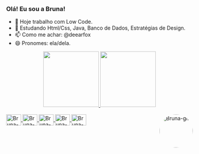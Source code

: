 ### Olá! Eu sou a Bruna!


- 🔭 Hoje trabalho com Low Code.
- 🌱 Estudando Html/Css, Java, Banco de Dados, Estratégias de Design. 
- 📫 Como me achar: @deearfox
- 😄 Pronomes: ela/dela.

<div align="center">
  <a href="https://github.com/deearfox">
  <img height="150em" src="https://github-readme-stats.vercel.app/api?username=deearfox&show_icons=true&theme=dracula&include_all_commits=true&count_private=true"/>
  <img height="150em" src="https://github-readme-stats.vercel.app/api/top-langs/?username=deearfox&layout=compact&langs_count=7&theme=dracula"/>
</div>
  
  <div style="display: inline_block"><br>
  <img align="center" alt="Bruna-JS" height="30" width="40" src="https://cdn.jsdelivr.net/gh/devicons/devicon/icons/java/java-original.svg"/>     
  <img align="center" alt="Bruna-JS" height="30" width="40" src="https://cdn.jsdelivr.net/gh/devicons/devicon/icons/python/python-original.svg"/> 
  <img align="center" alt="Bruna-JS" height="30" width="40" src="https://cdn.jsdelivr.net/gh/devicons/devicon/icons/html5/html5-original.svg"/>
  <img align="center" alt="Bruna-JS" height="30" width="40" src="https://cdn.jsdelivr.net/gh/devicons/devicon/icons/css3/css3-original.svg"/>  
  <img align="center" alt="Bruna-JS" height="30" width="40" src="https://cdn.jsdelivr.net/gh/devicons/devicon/icons/csharp/csharp-original.svg"/> 
    
    
  <img align="right" alt="Bruna-gif" height="90" style="border-radius:50px;" src="https://user-images.githubusercontent.com/96439119/165808461-14a2fd82-e4f5-493b-a81f-4b3cc8414815.gif">
</div>
  
##
  
<div> 
  
  
 
</div>
  

  
